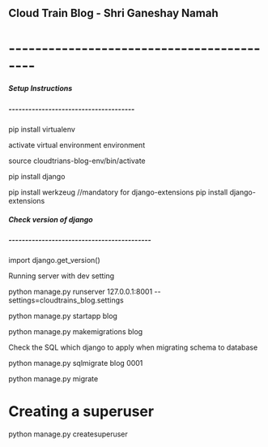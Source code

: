 ## Cloud Train Blog - Shri Ganeshay Namah
# ------------------------------------------
##### Setup Instructions
##### --------------------------------------
pip install virtualenv

activate virtual environment environment

source cloudtrians-blog-env/bin/activate

pip install django

pip install werkzeug //mandatory for django-extensions
pip install django-extensions


##### Check version of django
##### -------------------------------------------
import django.get_version()

Running server with dev setting

python manage.py runserver 127.0.0.1:8001 --settings=cloudtrains_blog.settings

python manage.py startapp blog


python manage.py makemigrations blog

Check the SQL which django to apply when migrating schema to database

python manage.py sqlmigrate blog 0001

python manage.py migrate



# Creating a superuser
python manage.py createsuperuser
